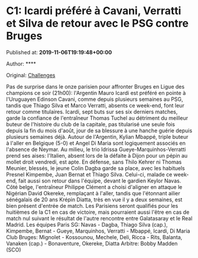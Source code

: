 
# C1: Icardi préféré à Cavani, Verratti et Silva de retour avec le PSG contre Bruges

Published at: **2019-11-06T19:19:48+00:00**

Author: ****

Original: [Challenges](https://www.challenges.fr/sport/c1-icardi-prefere-a-cavani-verratti-et-silva-de-retour-avec-le-psg-contre-bruges_683473)

Pas de surprise dans le onze parisien pour affronter Bruges en Ligue des champions ce soir (21h00): l'Argentin Mauro Icardi est préféré en pointe à l'Uruguayen Edinson Cavani, comme depuis plusieurs semaines au PSG, tandis que Thiago Silva et Marco Verratti, absents ce week-end, font leur retour comme titulaires.
Icardi, sept buts sur ses six derniers matches, garde la confiance de l'entraîneur Thomas Tuchel au détriment du meilleur buteur de l'histoire du club de la capitale, pas titularisé une seule fois depuis la fin du mois d'août, jour de sa blessure à une hanche guérie depuis plusieurs semaines déjà.
Autour de l'Argentin, Kylian Mbappé, triple buteur à l'aller en Belgique (5-0) et Angel Di Maria sont logiquement associés en l'absence de Neymar. Au milieu, le trio Idrissa Gueye-Marquinhos-Verratti prend ses aises: l'Italien, absent lors de la défaite à Dijon pour un pépin au mollet droit vendredi, est apte.
En défense, sans Thilo Kehrer ni Thomas Meunier, blessés, le jeune Colin Dagba garde sa place, avec les habituels Presnel Kimpembe, Juan Bernat et Thiago Silva. Celui-ci, malade ce week-end, fait aussi son retour dans l'équipe, devant le gardien Keylor Navas.
Côté belge, l'entraîneur Philippe Clément a choisi d'aligner en attaque le Nigérian David Okereke, remplaçant à l'aller, tandis que l'étonnant ailier sénégalais de 20 ans Krépin Diatta, très en vue il y a deux semaines, est bien présent d'entrée de match.
Les Parisiens seront qualifiés pour les huitièmes de la C1 en cas de victoire, mais pourraient aussi l'être en cas de match nul suivant le résultat de l'autre rencontre entre Galatasaray et le Real Madrid.
Les équipes
Paris SG: Navas - Dagba, Thiago Silva (cap.), Kimpembe, Bernat - Gueye, Marquinhos, Verratti - Mbappé, Icardi, Di Maria
Club Bruges: Mignolet - Kossounou, Mechele, Deli, Ricca - Rits, Balanta, Vanaken (cap.) - Bonaventure, Okereke, Diatta
Arbitre: Bobby Madden (SCO)
